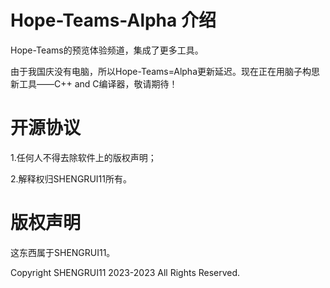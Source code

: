 # Hope-Teams-Alpha 介绍
Hope-Teams的预览体验频道，集成了更多工具。

由于我国庆没有电脑，所以Hope-Teams=Alpha更新延迟。现在正在用脑子构思新工具——C++ and C编译器，敬请期待！

# 开源协议
1.任何人不得去除软件上的版权声明；

2.解释权归SHENGRUI11所有。

# 版权声明
这东西属于SHENGRUI11。

Copyright SHENGRUI11 2023-2023 All Rights Reserved.
